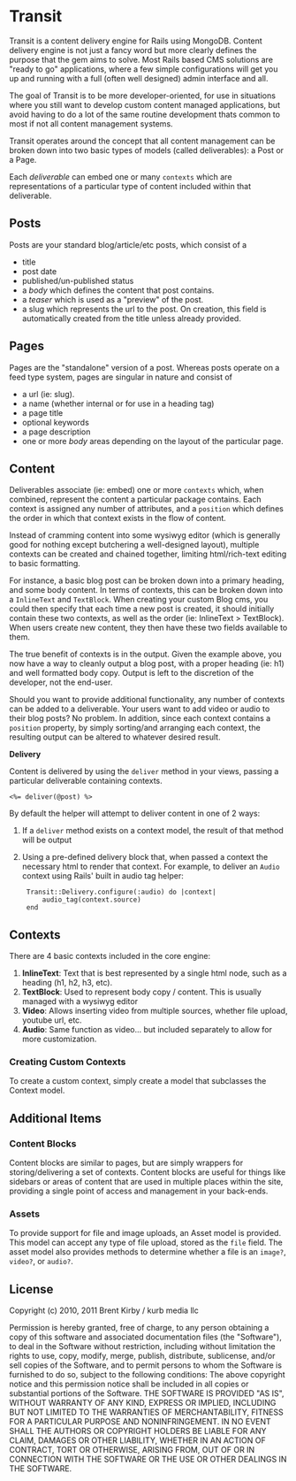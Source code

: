 Transit
==========================

Transit is a content delivery engine for Rails using MongoDB. Content delivery engine is not just a fancy word but more clearly defines the purpose 
that the gem aims to solve. Most Rails based CMS solutions are "ready to go" applications, where a few simple configurations will get you up and running with 
a full (often well designed) admin interface and all.

The goal of Transit is to be more developer-oriented, for use in situations where you still want to develop custom content managed applications, but avoid 
having to do a lot of the same routine development thats common to most if not all content management systems.

Transit operates around the concept that all content management can be broken down into two basic types of models (called deliverables): a Post or a Page. 

Each *deliverable*  can embed one or many `contexts` which are representations of a particular type of content included within that deliverable.


Posts
--------------------------

Posts are your standard blog/article/etc posts, which consist of a 
* title
* post date
* published/un-published status
* a *body* which defines the content that post contains.
* a *teaser* which is used as a "preview" of the post.
* a slug which represents the url to the post. On creation, this field is automatically created from the title unless already provided.


Pages
--------------------------

Pages are the "standalone" version of a post. Whereas posts operate on a feed type system, pages are singular in nature and consist of
* a url (ie: slug).
* a name (whether internal or for use in a heading tag)
* a page title
* optional keywords
* a page description
* one or more *body* areas depending on the layout of the particular page.


Content
--------------------------

Deliverables associate (ie: embed) one or more `contexts` which, when combined, represent the content a particular package contains. Each context is assigned 
any number of attributes, and a `position` which defines the order in which that context exists in the flow of content.

Instead of cramming content into some wysiwyg editor (which is generally good for nothing except butchering a well-designed layout), 
multiple contexts can be created and chained together, limiting html/rich-text editing to basic formatting.

For instance, a basic blog post can be broken down into a primary heading, and some body content. In terms of contexts, this can be broken down into a 
`InlineText` and `TextBlock`. When creating your custom Blog cms, you could then specify that each time a new post is created, it should initially contain 
these two contexts, as well as the order (ie: InlineText > TextBlock). When users create new content, they then have these two fields available to them. 

The true benefit of contexts is in the output. Given the example above, you now have a way to cleanly output a blog post, with a proper heading (ie: h1) 
and well formatted body copy. Output is left to the discretion of the developer, not the end-user.

Should you want to provide additional functionality, any number of contexts can be added to a deliverable. Your users want to add video or audio to 
their blog posts? No problem. In addition, since each context contains a `position` property, by simply sorting/and arranging each context, the 
resulting output can be altered to whatever desired result.

**Delivery**

Content is delivered by using the `deliver` method in your views, passing a particular deliverable containing contexts.

	<%= deliver(@post) %>
	
By default the helper will attempt to deliver content in one of 2 ways:

1. If a `deliver` method exists on a context model, the result of that method will be output
2. Using a pre-defined delivery block that, when passed a context the necessary html to render that context. For example, to deliver an `Audio`
   context using Rails' built in audio tag helper:

		Transit::Delivery.configure(:audio) do |context|
			audio_tag(context.source)
		end
	

Contexts
--------------------------

There are 4 basic contexts included in the core engine:

1. **InlineText**: Text that is best represented by a single html node, such as a heading (h1, h2, h3, etc).
2. **TextBlock**: Used to represent body copy / content. This is usually managed with a wysiwyg editor
3. **Video**: Allows inserting video from multiple sources, whether file upload, youtube url, etc.
4. **Audio**: Same function as video... but included separately to allow for more customization.

### Creating Custom Contexts

To create a custom context, simply create a model that subclasses the Context model. 


Additional Items
--------------------------

### Content Blocks

Content blocks are similar to pages, but are simply wrappers for storing/delivering a set of contexts. Content blocks are useful for things like 
sidebars or areas of content that are used in multiple places within the site, providing a single point of access and management in your back-ends.

### Assets

To provide support for file and image uploads, an Asset model is provided. This model can accept any type of file upload, stored as the `file` field. 
The asset model also provides methods to determine whether a file is an `image?`, `video?`, or `audio?`. 


License
--------------------------

Copyright (c) 2010, 2011 Brent Kirby / kurb media llc

Permission is hereby granted, free of charge, to any person obtaining a copy of this software and associated documentation files (the "Software"), to deal in the Software without restriction, including without limitation the rights to use, copy, modify, merge, publish, distribute, sublicense, and/or sell copies of the Software, and to permit persons to whom the Software is furnished to do so, subject to the following conditions:
The above copyright notice and this permission notice shall be included in all copies or substantial portions of the Software.
THE SOFTWARE IS PROVIDED "AS IS", WITHOUT WARRANTY OF ANY KIND, EXPRESS OR IMPLIED, INCLUDING BUT NOT LIMITED TO THE WARRANTIES OF MERCHANTABILITY, FITNESS FOR A PARTICULAR PURPOSE AND NONINFRINGEMENT. IN NO EVENT SHALL THE AUTHORS OR COPYRIGHT HOLDERS BE LIABLE FOR ANY CLAIM, DAMAGES OR OTHER LIABILITY, WHETHER IN AN ACTION OF CONTRACT, TORT OR OTHERWISE, ARISING FROM, OUT OF OR IN CONNECTION WITH THE SOFTWARE OR THE USE OR OTHER DEALINGS IN THE SOFTWARE.


